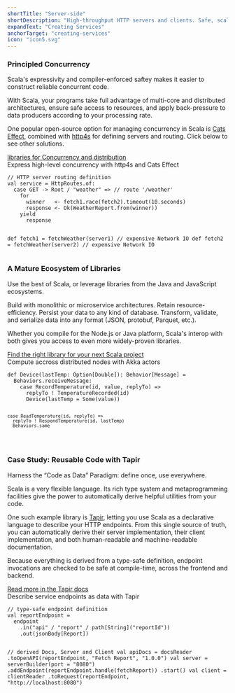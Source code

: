 ```yaml
---
shortTitle: "Server-side"
shortDescription: "High-throughput HTTP servers and clients. Safe, scalable, and principled concurrency. Reliable data validation with powerful transformations."
expandText: "Creating Services"
anchorTarget: "creating-services"
icon: "icon5.svg"
---
```


<div class="scala-row">
  <div class="scala-code">
      <div class="scala-text scala-text-large">
          <h3>Principled Concurrency</h3>
          <p class="emph">Scala's expressivity and compiler-enforced saftey makes it easier to construct reliable concurrent code.</p>
          <p>With Scala, your programs take full advantage of multi-core and distributed architectures, ensure safe access to resources, and apply back-pressure to data producers according to your processing rate.</p>
          <p>One popular open-source option for managing concurrency in Scala is <a href="https://typelevel.org/cats-effect/" target="_blank" rel="none">Cats Effect</a>, combined with <a href="https://http4s.org" target="_blank" rel="none">http4s</a> for defining servers and routing. Click below to see other solutions.</p>
          <a class="button button_call-to-action" href="https://index.scala-lang.org/awesome#asynchronous-and-concurrent-programming" target="_blank" rel="none">libraries for Concurrency and distribution</a>
      </div>
  </div>
  <div class="scala-code">
      <div class="code-element dark">
          <div class="bar-code"><span>Express high-level concurrency with http4s and Cats Effect</span></div>
          <pre><code class="language-scala">// HTTP server routing definition
val service = HttpRoutes.of:
  case GET -> Root / "weather" => // route '/weather'
    for
      winner   <- fetch1.race(fetch2).timeout(10.seconds)
      response <- Ok(WeatherReport.from(winner))
    yield
      response

def fetch1 = fetchWeather(server1) // expensive Network IO
def fetch2 = fetchWeather(server2) // expensive Network IO
</code></pre>
      </div>
  </div>
</div>
<div class="scala-row">
  <div class="scala-code">
      <div class="scala-text scala-text-large">
          <h3>A Mature Ecosystem of Libraries</h3>
          <p class="emph">Use the best of Scala, or leverage libraries from the Java and JavaScript ecosystems.</p>
          <p>Build with monolithic or microservice architectures. Retain resource-efficiency. Persist your data to any kind of database. Transform, validate, and serialize data into any format (JSON, protobuf, Parquet, etc.).</p>
          <p>Whether you compile for the Node.js or Java platform, Scala's interop with both gives you access to even more widely-proven libraries.</p>
          <a class="button button_call-to-action" href="https://index.scala-lang.org/awesome" target="_blank" rel="none">Find the right library for your next Scala project</a>
      </div>
  </div>
  <div class="scala-code">
      <div class="code-element dark">
          <div class="bar-code"><span>Compute accross distributed nodes with Akka actors</span></div>
          <pre><code class="language-scala">def Device(lastTemp: Option[Double]): Behavior[Message] =
  Behaviors.receiveMessage:
    case RecordTemperature(id, value, replyTo) =>
      replyTo ! TemperatureRecorded(id)
      Device(lastTemp = Some(value))

    case ReadTemperature(id, replyTo) =>
      replyTo ! RespondTemperature(id, lastTemp)
      Behaviors.same
</code></pre>
      </div>
  </div>
</div>
<div class="scala-row">
  <div class="scala-code">
      <div class="scala-text scala-text-large">
          <h3>Case Study: Reusable Code with Tapir</h3>
          <p class="emph">Harness the “Code as Data” Paradigm: define once, use everywhere.</p>
          <p>Scala is a very flexible language. Its rich type system and metaprogramming facilities give the power to automatically derive helpful utilities from your code.</p>
          <p>One such example library is <a href="https://tapir.softwaremill.com/en/latest/#" target="_blank" rel="none">Tapir</a>, letting you use Scala as a declarative language to describe your HTTP endpoints. From this single source of truth, you can automatically derive their server implementation, their client implementation, and both human-readable and machine-readable documentation.</p>
          <p>Because everything is derived from a type-safe definition, endpoint invocations are checked to be safe at compile-time, across the frontend and backend.</p>
          <a class="button button_call-to-action" href="https://tapir.softwaremill.com/en/latest/#" target="_blank" rel="none">Read more in the Tapir docs</a>
      </div>
  </div>

  <div class="scala-code">
      <div class="code-element dark">
          <div class="bar-code"><span>Describe service endpoints as data with Tapir</span></div>
          <pre><code class="language-scala">// type-safe endpoint definition
val reportEndpoint =
  endpoint
    .in("api" / "report" / path[String]("reportId"))
    .out(jsonBody[Report])

// derived Docs, Server and Client
val apiDocs = docsReader
  .toOpenAPI(reportEndpoint, "Fetch Report", "1.0.0")
val server = serverBuilder(port = "8080")
  .addEndpoint(reportEndpoint.handle(fetchReport))
  .start()
val client = clientReader
  .toRequest(reportEndpoint, "http://localhost:8080")</code></pre>
      </div>
  </div>
</div>
